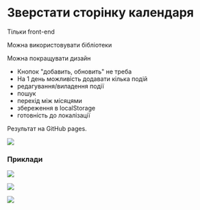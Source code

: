 Зверстати сторінку календаря
==========================================

Тільки front-end

Можна використовувати бібліотеки

Можна покращувати дизайн

- Кнопок "добавить, обновить" не треба
- На 1 день можливість додавати кілька подій
- редагування/виладення події
- пошук
- перехід між місяцями
- збереження в localStorage
- готовність до локалізації

Результат на GitHub pages.

![](mockups/Calendar-HW-01.png)

### Приклади

![](mockups/Calendar-HW-05.png)

![](mockups/Calendar-HW-04.png)

![](mockups/Calendar-HW-07.png)




